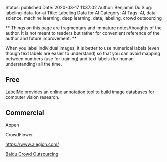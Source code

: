 Status: published
Date: 2020-03-17 11:37:02
Author: Benjamin Du
Slug: labeling-data-for-ai
Title: Labeling Data for AI
Category: AI
Tags: AI, data science, machine learning, deep learning, data, labeling, crowd outsourcing

**
Things on this page are fragmentary and immature notes/thoughts of the author.
It is not meant to readers but rather for convenient reference of the author and future improvement.
**

When you label individual images,
it is better to use numerical labels 
(even though text labels are easier to understand)
so that you can avoid mapping between numbers (use for training)
and text labels (for human understanding) all the time.

## Free 

[LabelMe](http://labelme2.csail.mit.edu/Release3.0/index.php?message=1)
provides an online annotation tool to build image databases for computer vision research. 



## Commercial 

Appen

CrowdFlower

https://www.alegion.com/

[Baidu Crowd Outsourcing](https://zhongbao.baidu.com/mark/home/index)

